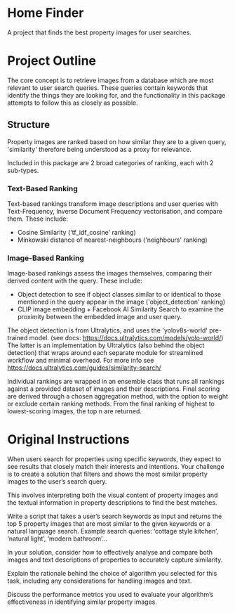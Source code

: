 # Home Finder
A project that finds the best property images for user searches.


# Project Outline
The core concept is to retrieve images from a database which are most relevant to user search queries.
These queries contain keywords that identify the things they are looking for, and the functionality in this package attempts to follow this as closely as possible.

## Structure
Property images are ranked based on how similar they are to a given query, 'similarity' therefore being understood as a proxy for relevance.

Included in this package are 2 broad categories of ranking, each with 2 sub-types.

### Text-Based Ranking
Text-based rankings transform image descriptions and user queries with Text-Frequency, Inverse Document Frequency vectorisation, and compare them. These include:
- Cosine Similarity ('tf_idf_cosine' ranking)
- Minkowski distance of nearest-neighbours ('neighbours' ranking)

### Image-Based Ranking
Image-based rankings assess the images themselves, comparing their derived content with the query.
These include:
- Object detection to see if object classes similar to or identical to those mentioned in the query appear in the image ('object_detection' ranking)
- CLIP image embedding + Facebook AI Similarity Search to examine the proximity between the embedded image and user query. 

The object detection is from Ultralytics, and uses the 'yolov8s-world' pre-trained model. (see docs: https://docs.ultralytics.com/models/yolo-world/)
The latter is an implementation by Ultralytics (also behind the object detection) that wraps around each separate module for streamlined workflow and minimal overhead. For more info see https://docs.ultralytics.com/guides/similarity-search/


Individual rankings are wrapped in an ensemble class that runs all rankings against a provided dataset of images and their descriptions.
Final scoring are derived through a chosen aggregation method, with the option to weight or exclude certain ranking methods.
From the final ranking of highest to lowest-scoring images, the top n are returned.


# Original Instructions

When users search for properties using specific keywords, they expect to see results
that closely match their interests and intentions. Your challenge is to create a solution
that filters and shows the most similar property images to the user’s search query.

This involves interpreting both the visual content of property images and the textual
information in property descriptions to find the best matches.

Write a script that takes a user’s search keywords as input and returns the top 5
property images that are most similar to the given keywords or a natural language
search. Example search queries: ‘cottage style kitchen’, ‘natural light’, ‘modern bathroom’…

In your solution, consider how to effectively analyse and compare both images and
text descriptions of properties to accurately capture similarity.

Explain the rationale behind the choice of algorithm you selected for this task,
including any considerations for handling images and text.

Discuss the performance metrics you used to evaluate your algorithm’s
effectiveness in identifying similar property images.